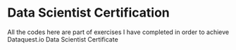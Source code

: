 # Data Scientist Certification

All the codes here are part of exercises I have completed in order to achieve Dataquest.io Data Scientist Certificate 
